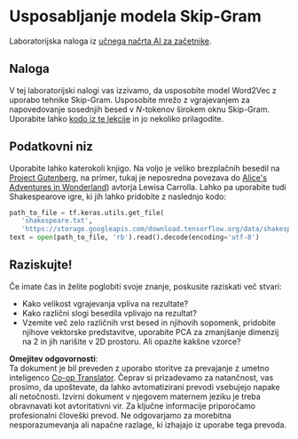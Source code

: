 <!--
CO_OP_TRANSLATOR_METADATA:
{
  "original_hash": "5130f01fdc5ebb83032b23d489027aac",
  "translation_date": "2025-08-25T21:58:47+00:00",
  "source_file": "lessons/5-NLP/15-LanguageModeling/lab/README.md",
  "language_code": "sl"
}
-->
# Usposabljanje modela Skip-Gram

Laboratorijska naloga iz [učnega načrta AI za začetnike](https://github.com/microsoft/ai-for-beginners).

## Naloga

V tej laboratorijski nalogi vas izzivamo, da usposobite model Word2Vec z uporabo tehnike Skip-Gram. Usposobite mrežo z vgrajevanjem za napovedovanje sosednjih besed v $N$-tokenov širokem oknu Skip-Gram. Uporabite lahko [kodo iz te lekcije](../../../../../../lessons/5-NLP/15-LanguageModeling/CBoW-TF.ipynb) in jo nekoliko prilagodite.

## Podatkovni niz

Uporabite lahko katerokoli knjigo. Na voljo je veliko brezplačnih besedil na [Project Gutenberg](https://www.gutenberg.org/), na primer, tukaj je neposredna povezava do [Alice's Adventures in Wonderland](https://www.gutenberg.org/files/11/11-0.txt)) avtorja Lewisa Carrolla. Lahko pa uporabite tudi Shakespearove igre, ki jih lahko pridobite z naslednjo kodo:

```python
path_to_file = tf.keras.utils.get_file(
   'shakespeare.txt', 
   'https://storage.googleapis.com/download.tensorflow.org/data/shakespeare.txt')
text = open(path_to_file, 'rb').read().decode(encoding='utf-8')
```

## Raziskujte!

Če imate čas in želite poglobiti svoje znanje, poskusite raziskati več stvari:

* Kako velikost vgrajevanja vpliva na rezultate?
* Kako različni slogi besedila vplivajo na rezultat?
* Vzemite več zelo različnih vrst besed in njihovih sopomenk, pridobite njihove vektorske predstavitve, uporabite PCA za zmanjšanje dimenzij na 2 in jih narišite v 2D prostoru. Ali opazite kakšne vzorce?

**Omejitev odgovornosti**:  
Ta dokument je bil preveden z uporabo storitve za prevajanje z umetno inteligenco [Co-op Translator](https://github.com/Azure/co-op-translator). Čeprav si prizadevamo za natančnost, vas prosimo, da upoštevate, da lahko avtomatizirani prevodi vsebujejo napake ali netočnosti. Izvirni dokument v njegovem maternem jeziku je treba obravnavati kot avtoritativni vir. Za ključne informacije priporočamo profesionalni človeški prevod. Ne odgovarjamo za morebitna nesporazumevanja ali napačne razlage, ki izhajajo iz uporabe tega prevoda.